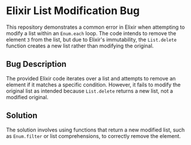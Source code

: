# Elixir List Modification Bug
This repository demonstrates a common error in Elixir when attempting to modify a list within an `Enum.each` loop.  The code intends to remove the element `3` from the list, but due to Elixir's immutability, the `List.delete` function creates a new list rather than modifying the original.

## Bug Description
The provided Elixir code iterates over a list and attempts to remove an element if it matches a specific condition. However, it fails to modify the original list as intended because `List.delete` returns a new list, not a modified original.

## Solution
The solution involves using functions that return a new modified list, such as `Enum.filter` or list comprehensions, to correctly remove the element.